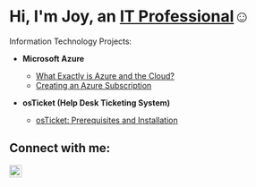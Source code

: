 <h1>Hi, I'm Joy, an <a href="https://linkedin.com/in/joylavaughn">IT Professional</a>☺</h1>

Information Technology Projects:</h2>

- <b>Microsoft Azure</b>
  - [What Exactly is Azure and the Cloud?](https://github.com/joylavaughn/What-is-the-cloud)
  - [Creating an Azure Subscription](https://github.com/joylavaughn/Creating-an-Azure-subscription)
  
- <b>osTicket (Help Desk Ticketing System)</b>
  - [osTicket: Prerequisites and Installation](https://github.com/joylavaughn/osticket-prereqs)

<h2>Connect with me:</h2>

[<img align="left" alt="Joy | LinkedIn" width="22px" src="https://cdn.jsdelivr.net/npm/simple-icons@v3/icons/linkedin.svg" />][linkedin]

[linkedin]: https://linkedin.com/in/joylavaughn
